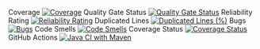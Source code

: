 Coverage [![Coverage](https://sonarcloud.io/api/project_badges/measure?project=na&metric=coverage)](https://sonarcloud.io/summary/new_code?id=na)
Quality Gate Status [![Quality Gate Status](https://sonarcloud.io/api/project_badges/measure?project=na&metric=alert_status)](https://sonarcloud.io/summary/new_code?id=na)
Reliability Rating [![Reliability Rating](https://sonarcloud.io/api/project_badges/measure?project=na&metric=reliability_rating)](https://sonarcloud.io/summary/new_code?id=na)
Duplicated Lines [![Duplicated Lines (%)](https://sonarcloud.io/api/project_badges/measure?project=na&metric=duplicated_lines_density)](https://sonarcloud.io/summary/new_code?id=na)
Bugs [![Bugs](https://sonarcloud.io/api/project_badges/measure?project=na&metric=bugs)](https://sonarcloud.io/summary/new_code?id=na)
Code Smells [![Code Smells](https://sonarcloud.io/api/project_badges/measure?project=na&metric=code_smells)](https://sonarcloud.io/summary/new_code?id=na)
Coverage Status [![Coverage Status](https://coveralls.io/repos/github/najeebkhan96/car/badge.svg?branch=main)](https://coveralls.io/github/najeebkhan96/car?branch=main)
GitHub Actions [![Java CI with Maven](https://github.com/najeebkhan96/car/actions/workflows/maven.yml/badge.svg)](https://github.com/na/car/actions/workflows/maven.yml)
